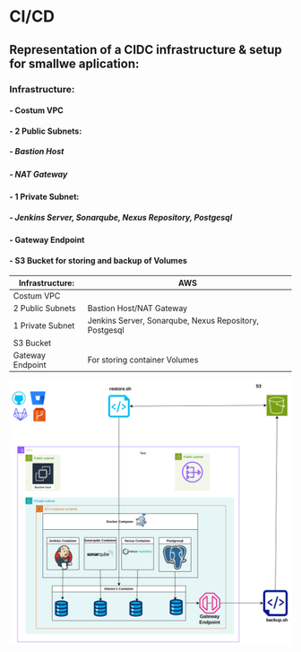 
# CI/CD
## Representation of a CIDC infrastructure & setup for smallwe aplication:
### Infrastructure:
#### -    Costum VPC
#### -    2 Public Subnets:
  ##### - Bastion Host
#####     -    NAT Gateway
#### - 1 Private Subnet:
#####     -    Jenkins Server, Sonarqube, Nexus Repository, Postgesql
#### - Gateway Endpoint
####  -    S3 Bucket for storing and backup of Volumes 




|  Infrastructure:  | AWS |
| ------------- | ------------- |
| Costum VPC  |  |
|  2 Public Subnets  | Bastion Host/NAT Gateway  |
|  1 Private Subnet  | Jenkins Server, Sonarqube, Nexus Repository, Postgesql  |
|  S3 Bucket  |   |
|  Gateway Endpoint  | For storing container Volumes  |



![alt text](https://github.com/dev126712/cicd/blob/2d79805398c75877537e3484ff48f43334716e04/cicd.png)
